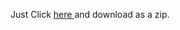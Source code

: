 <html>
<head>
	<title>macOS cursors for Windows</title>	
</head>
<body>
<p>
	Just Click
	<a href="https://github.com/TechnoBoy101/macOS-cursors-for-Windows.git">
		here
	</a>
	and download as a zip.
	</p>
